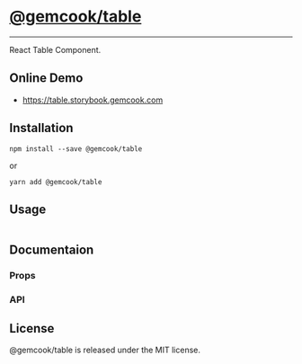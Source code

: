 # [@gemcook/table](https://table.storybook.gemcook.com)

---

React Table Component.

## Online Demo

* https://table.storybook.gemcook.com

## Installation

```shell
npm install --save @gemcook/table
```

or

```shell
yarn add @gemcook/table
```

## Usage

```jsx
```

## Documentaion

### Props

### API

## License

@gemcook/table is released under the MIT license.
